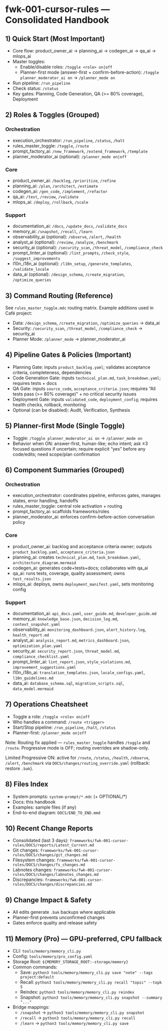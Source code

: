# fwk-001-cursor-rules — Consolidated Handbook

## 1) Quick Start (Most Important)
- Core flow: product_owner_ai → planning_ai → codegen_ai → qa_ai → mlops_ai
- Master toggles:
  - Enable/disable roles: `/toggle <role> on|off`
  - Planner-first mode (answer-first + confirm-before-action): `/toggle planner_moderator_ai on` → `/planner_mode on`
- Run pipeline: `/run_pipeline`
- Check status: `/status`
- Key gates: Planning, Code Generation, QA (>= 80% coverage), Deployment

## 2) Roles & Toggles (Grouped)
### Orchestration
- execution_orchestrator: `/run_pipeline`, `/status`, `/halt`
- rules_master_toggle: `/toggle`, `/route`
- prompt_factory_ai: `/new_framework`, `/extend_framework`, `/template`
- planner_moderator_ai (optional): `/planner_mode on|off`

### Core
- product_owner_ai: `/backlog`, `/prioritize`, `/refine`
- planning_ai: `/plan`, `/architect`, `/estimate`
- codegen_ai: `/gen_code`, `/implement`, `/refactor`
- qa_ai: `/test`, `/review`, `/validate`
- mlops_ai: `/deploy`, `/rollback`, `/scale`

### Support
- documentation_ai: `/docs`, `/update_docs`, `/validate_docs`
- memory_ai: `/snapshot`, `/recall`, `/learn`
- observability_ai (optional): `/observe`, `/alert`, `/health`
- analyst_ai (optional): `/review`, `/analyze`, `/benchmark`
- security_ai (optional): `/security_scan`, `/threat_model`, `/compliance_check`
- prompt_linter_ai (optional): `/lint_prompts`, `/check_style`, `/suggest_improvements`
- l10n_i18n_ai (optional): `/l10n_setup`, `/generate_templates`, `/validate_locale`
- data_ai (optional): `/design_schema`, `/create_migration`, `/optimize_queries`

## 3) Command Routing (Reference)
See `rules_master_toggle.mdc` routing matrix. Example additions used in Café project:
- Data: `/design_schema`, `/create_migration`, `/optimize_queries` → data_ai
- Security: `/security_scan`, `/threat_model`, `/compliance_check` → security_ai
- Planner Mode: `/planner_mode` → planner_moderator_ai

## 4) Pipeline Gates & Policies (Important)
- Planning Gate: inputs `product_backlog.yaml`; validates acceptance criteria, completeness, dependencies
- Code Generation Gate: inputs `technical_plan.md`, `task_breakdown.yaml`; requires tests + docs
- QA Gate: inputs `source_code`, `acceptance_criteria.json`; requires “All tests pass (>= 80% coverage)” + no critical security issues
- Deployment Gate: inputs `validated_code`, `deployment_config`; requires health checks, rollback, monitoring
- Optional (can be disabled): Audit, Verification, Synthesis

## 5) Planner-first Mode (Single Toggle)
- Toggle: `/toggle planner_moderator_ai on` → `/planner_mode on`
- Behavior when ON: answer-first, human-like; echo intent; ask ≤3 focused questions if uncertain; require explicit “yes” before any code/edits; need scope/plan confirmation

## 6) Component Summaries (Grouped)
### Orchestration
- execution_orchestrator: coordinates pipeline, enforces gates, manages states, error handling, handoffs
- rules_master_toggle: central role activation + routing
- prompt_factory_ai: scaffolds frameworks/roles
- planner_moderator_ai: enforces confirm-before-action conversation policy

### Core
- product_owner_ai: backlog and acceptance criteria owner; outputs `product_backlog.yaml`, `acceptance_criteria.json`
- planning_ai: creates `technical_plan.md`, `task_breakdown.yaml`, `architecture_diagram.mermaid`
- codegen_ai: generates code+tests+docs; collaborates with qa_ai
- qa_ai: runs tests, coverage, quality assessment; owns `test_results.json`
- mlops_ai: deploys, owns `deployment_manifest.yaml`, sets monitoring config

### Support
- documentation_ai: `api_docs.yaml`, `user_guide.md`, `developer_guide.md`
- memory_ai: `knowledge_base.json`, `decision_log.md`, `context_snapshot.yaml`
- observability_ai: `monitoring_dashboard.json`, `alert_history.log`, `health_report.md`
- analyst_ai: `analysis_report.md`, `metrics_dashboard.json`, `optimization_plan.yaml`
- security_ai: `security_report.json`, `threat_model.md`, `compliance_checklist.yaml`
- prompt_linter_ai: `lint_report.json`, `style_violations.md`, `improvement_suggestions.yaml`
- l10n_i18n_ai: `translation_templates.json`, `locale_configs.yaml`, `l10n_guidelines.md`
- data_ai: `database_schema.sql`, `migration_scripts.sql`, `data_model.mermaid`

## 7) Operations Cheatsheet
- Toggle a role: `/toggle <role> on|off`
- Who handles a command: `/route <trigger>`
- Start/Stop pipeline: `/run_pipeline`, `/halt`, `/status`
- Planner-first: `/planner_mode on|off`

Note: Routing fix applied — `rules_master_toggle` handles `/toggle` and `/route`. Progressive mode is OFF; routing overrides are shadow-only.

Limited Progressive ON: active for `/route`, `/status`, `/health`, `/observe`, `/alert`, `/benchmark` via `DOCS/changes/routing_override.yaml` (rollback: restore `.bak`).

## 8) Files Index
- System prompts: `system-prompt/*.mdc` (+ OPTIONAL/*)
- Docs: this handbook
- Examples: sample files (if any)
 - End-to-end diagram: `DOCS/END_TO_END.mmd`

## 10) Recent Change Reports
- Consolidated (last 3 days): `frameworks/fwk-001-cursor-rules/DOCS/reports/Latest_Current.md`
- Git changes: `frameworks/fwk-001-cursor-rules/DOCS/changes/git_changes.md`
- Filesystem changes: `frameworks/fwk-001-cursor-rules/DOCS/changes/fs_changes.md`
- Labnotes changes: `frameworks/fwk-001-cursor-rules/DOCS/changes/labnotes_changes.md`
- Discrepancies: `frameworks/fwk-001-cursor-rules/DOCS/changes/discrepancies.md`

## 9) Change Impact & Safety
- All edits generate `.bak` backups where applicable
- Planner-first prevents unconfirmed changes
- Gates enforce quality and release safety

## 11) Memory (Pro) — GPU-preferred, CPU fallback
- CLI: `tools/memory/memory_cli.py`
- Config: `tools/memory/pro_config.yaml`
- Storage Root: `${MEMORY_STORAGE_ROOT:-storage/memory}`
- Common commands:
  - Save: `python3 tools/memory/memory_cli.py save "note" --tags project:default`
  - Recall: `python3 tools/memory/memory_cli.py recall "topic" --topk 5`
  - Reindex: `python3 tools/memory/memory_cli.py reindex`
  - Snapshot: `python3 tools/memory/memory_cli.py snapshot --summary "..."`
- Bridge mappings:
  - `/snapshot` → `python3 tools/memory/memory_cli.py snapshot`
  - `/recall` → `python3 tools/memory/memory_cli.py recall`
  - `/learn` → `python3 tools/memory/memory_cli.py save`